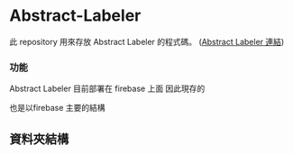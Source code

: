 # Abstract-Labeler


此 repository 用來存放 Abstract Labeler 的程式碼。 ([Abstract Labeler 連結](https://abstractlabeling.firebaseapp.com/))

### 功能

Abstract Labeler 目前部署在 firebase 上面
因此現存的

也是以firebase 主要的結構


## 資料夾結構





